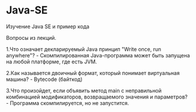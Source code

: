 # Java-SE
Изучение Java SE и пример кода

Вопросы из лекций.

1.Что означает декларируемый Java принцип "Write once, run anywhere"? - Скомпилированная Java-программа может быть запущена на любой платформе, где есть JVM.

2.Как называется двоичный формат, который понимает виртуальная машина? - Bytecode (байткод)

3.Что произойдет, если объявить метод main с неправильной комбинацией модификаторов, 
возвращаемого значения и параметров? - Программа скомпилируется, но не запустится.
